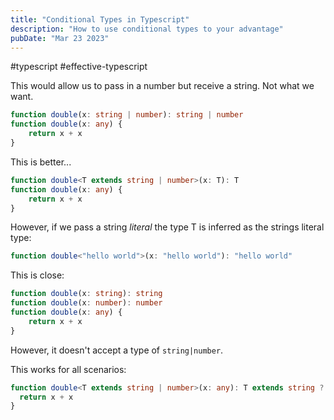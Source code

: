 ```yaml
---
title: "Conditional Types in Typescript"
description: "How to use conditional types to your advantage"
pubDate: "Mar 23 2023"
---
```


#typescript #effective-typescript

This would allow us to pass in a number but receive a string. Not what we want.
```typescript
function double(x: string | number): string | number
function double(x: any) {
	return x + x
}
```

This is better... 
```typescript
function double<T extends string | number>(x: T): T
function double(x: any) {
	return x + x
}
```

However, if we pass a string _literal_ the type T is inferred as the strings literal type:
```typescript
function double<"hello world">(x: "hello world"): "hello world"
```

This is close:
```typescript
function double(x: string): string
function double(x: number): number
function double(x: any) {
	return x + x
}
```

However, it doesn't accept a type of `string|number`.

This works for all scenarios:
```typescript
function double<T extends string | number>(x: any): T extends string ? string : number {
  return x + x
}
```

